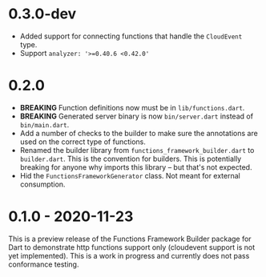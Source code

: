 # 0.3.0-dev

- Added support for connecting functions that handle the `CloudEvent` type.
- Support `analyzer: '>=0.40.6 <0.42.0'`

# 0.2.0

* **BREAKING** Function definitions now must be in `lib/functions.dart`.
* **BREAKING** Generated server binary is now `bin/server.dart` instead of
  `bin/main.dart`.
* Add a number of checks to the builder to make sure the annotations are used
  on the correct type of functions.
* Renamed the builder library from `functions_framework_builder.dart` to
  `builder.dart`. This is the convention for builders. This is potentially
  breaking for anyone why imports this library – but that's not expected.
* Hid the `FunctionsFrameworkGenerator` class. Not meant for external
  consumption.

# 0.1.0 - 2020-11-23

This is a preview release of the Functions Framework Builder package for Dart to
demonstrate http functions support only (cloudevent support is not yet
implemented). This is a work in progress and currently does not pass conformance
testing.
